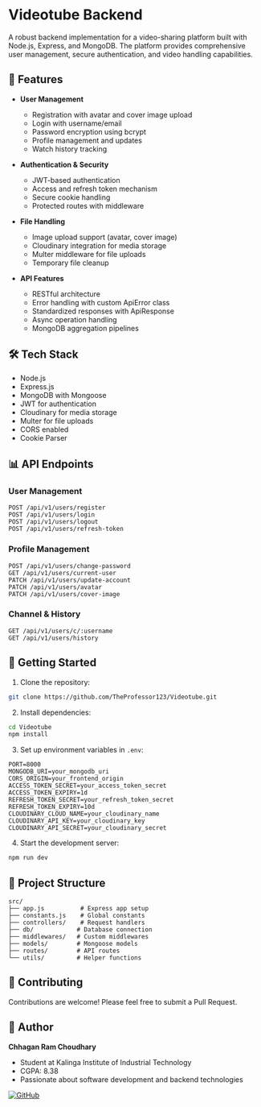 # Videotube Backend

A robust backend implementation for a video-sharing platform built with Node.js, Express, and MongoDB. The platform provides comprehensive user management, secure authentication, and video handling capabilities.

## 🚀 Features

- **User Management**
  - Registration with avatar and cover image upload
  - Login with username/email
  - Password encryption using bcrypt
  - Profile management and updates
  - Watch history tracking

- **Authentication & Security**
  - JWT-based authentication
  - Access and refresh token mechanism
  - Secure cookie handling
  - Protected routes with middleware

- **File Handling**
  - Image upload support (avatar, cover image)
  - Cloudinary integration for media storage
  - Multer middleware for file uploads
  - Temporary file cleanup

- **API Features**
  - RESTful architecture
  - Error handling with custom ApiError class
  - Standardized responses with ApiResponse
  - Async operation handling
  - MongoDB aggregation pipelines

## 🛠️ Tech Stack

- Node.js
- Express.js
- MongoDB with Mongoose
- JWT for authentication
- Cloudinary for media storage
- Multer for file uploads
- CORS enabled
- Cookie Parser

## 📊 API Endpoints

### User Management
```http
POST /api/v1/users/register
POST /api/v1/users/login
POST /api/v1/users/logout
POST /api/v1/users/refresh-token
```

### Profile Management
```http
POST /api/v1/users/change-password
GET /api/v1/users/current-user
PATCH /api/v1/users/update-account
PATCH /api/v1/users/avatar
PATCH /api/v1/users/cover-image
```

### Channel & History
```http
GET /api/v1/users/c/:username
GET /api/v1/users/history
```

## 🚀 Getting Started

1. Clone the repository:
```bash
git clone https://github.com/TheProfessor123/Videotube.git
```

2. Install dependencies:
```bash
cd Videotube
npm install
```

3. Set up environment variables in `.env`:
```env
PORT=8000
MONGODB_URI=your_mongodb_uri
CORS_ORIGIN=your_frontend_origin
ACCESS_TOKEN_SECRET=your_access_token_secret
ACCESS_TOKEN_EXPIRY=1d
REFRESH_TOKEN_SECRET=your_refresh_token_secret
REFRESH_TOKEN_EXPIRY=10d
CLOUDINARY_CLOUD_NAME=your_cloudinary_name
CLOUDINARY_API_KEY=your_cloudinary_key
CLOUDINARY_API_SECRET=your_cloudinary_secret
```

4. Start the development server:
```bash
npm run dev
```

## 📝 Project Structure

```
src/
├── app.js          # Express app setup
├── constants.js    # Global constants
├── controllers/    # Request handlers
├── db/            # Database connection
├── middlewares/   # Custom middlewares
├── models/        # Mongoose models
├── routes/        # API routes
└── utils/         # Helper functions
```

## 🤝 Contributing

Contributions are welcome! Please feel free to submit a Pull Request.

## 👤 Author

**Chhagan Ram Choudhary**
- Student at Kalinga Institute of Industrial Technology
- CGPA: 8.38
- Passionate about software development and backend technologies

[![GitHub](https://img.shields.io/badge/GitHub-TheProfessor123-black?style=for-the-badge&logo=github)](https://github.com/TheProfessor123)
